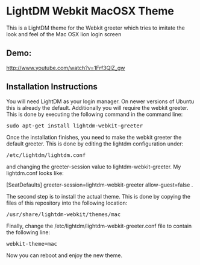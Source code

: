LightDM Webkit MacOSX Theme
===========================

This is a LightDM theme for the Webkit greeter which tries to imitate the look and feel of the Mac OSX lion login screen

Demo:
-------------------------

http://www.youtube.com/watch?v=1Frf3QlZ_gw


Installation Instructions
-------------------------
You will need LightDM as your login manager. On newer versions of Ubuntu this is already the default. Additionally you will require the webkit greeter. This is done by executing the following command in the command line:

<pre>
sudo apt-get install lightdm-webkit-greeter
</pre>

Once the installation finishes, you need to make the webkit greeter the default greeter. This is done by editing the lightdm configuration under:
 
<pre>
/etc/lightdm/lightdm.conf
</pre>

and changing the greeter-session value to lightdm-webkit-greeter. My lightdm.conf looks like:

[SeatDefaults]
greeter-session=lightdm-webkit-greeter
allow-guest=false
.

The second step is to install the actual theme. This is done by copying the files of this repository into the following location:

<pre>
/usr/share/lightdm-webkit/themes/mac
</pre>

Finally, change the /etc/lightdm/lightdm-webkit-greeter.conf file to contain the following line: 

<pre>
webkit-theme=mac 
</pre>

Now you can reboot and enjoy the new theme.

